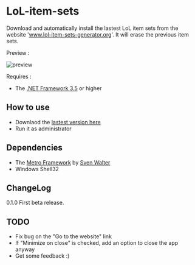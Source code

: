 # LoL-item-sets

Download and automatically install the lastest LoL item sets from the website 'www.lol-item-sets-generator.org'.
It will erase the previous item sets.

Preview :

![preview](https://cloud.githubusercontent.com/assets/6564012/7738219/505cee22-ff52-11e4-9774-daf17cfe0504.png)

Requires :

- The [.NET Framework 3.5](https://www.microsoft.com/en-us/download/details.aspx?id=21) or higher

How to use
---------
- Downlaod the [lastest version here](https://github.com/Ilshidur/LoL-item-sets/releases/download/0.1.0/LoL-item-sets-0.1.0.rar)
- Run it as administrator

Dependencies
---------

- The [Metro Framework](https://github.com/viperneo/winforms-modernui) by [Sven Walter](https://github.com/viperneo)
- Windows Shell32

ChangeLog
---------

0.1.0
First beta release.

TODO
---------

- Fix bug on the "Go to the website" link
- If "Minimize on close" is checked, add an option to close the app anyway
- Get some feedback :)